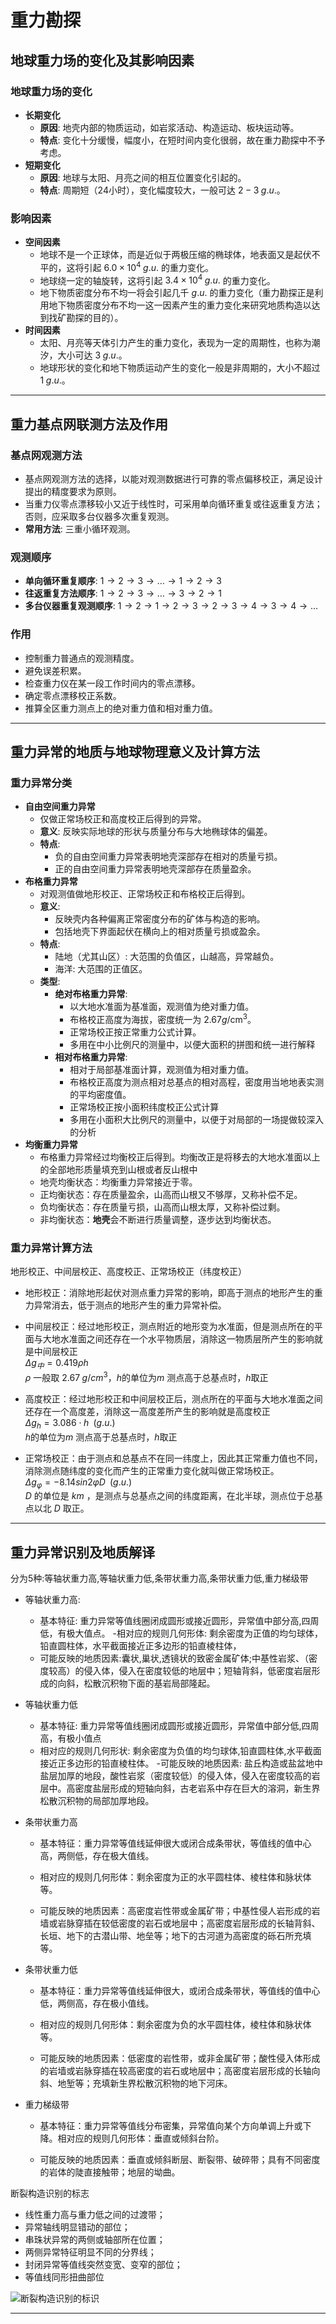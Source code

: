 # 重力勘探

## 地球重力场的变化及其影响因素
### 地球重力场的变化
- **长期变化**
  - **原因**: 地壳内部的物质运动，如岩浆活动、构造运动、板块运动等。
  - **特点**: 变化十分缓慢，幅度小，在短时间内变化很弱，故在重力勘探中不予考虑。
- **短期变化**
  - **原因**: 地球与太阳、月亮之间的相互位置变化引起的。
  - **特点**: 周期短（24小时），变化幅度较大，一般可达 $2-3 \;g.u.$。

### 影响因素
- **空间因素**
  - 地球不是一个正球体，而是近似于两极压缩的椭球体，地表面又是起伏不平的，这将引起 $6.0 \times 10^4 \; g.u.$ 的重力变化。
  - 地球绕一定的轴旋转，这将引起 $3.4 \times 10^4\; g.u.$ 的重力变化。
  - 地下物质密度分布不均一将会引起几千 $g.u.$ 的重力变化（重力勘探正是利用地下物质密度分布不均一这一因素产生的重力变化来研究地质构造以达到找矿勘探的目的）。
- **时间因素**
  - 太阳、月亮等天体引力产生的重力变化，表现为一定的周期性，也称为潮汐，大小可达 $3 \; g.u.$。
  - 地球形状的变化和地下物质运动产生的变化一般是非周期的，大小不超过 $1\;g.u.$。

---

## 重力基点网联测方法及作用
### 基点网观测方法
- 基点网观测方法的选择，以能对观测数据进行可靠的零点偏移校正，满足设计提出的精度要求为原则。
- 当重力仪零点漂移较小又近于线性时，可采用单向循环重复或往返重复方法；否则，应采取多台仪器多次重复观测。
- **常用方法**: 三重小循环观测。

### 观测顺序
- **单向循环重复顺序**: $1 \to 2 \to 3 \to … \to 1 \to 2 \to 3$
- **往返重复方法顺序**: $1 \to 2 \to 3 \to … \to 3 \to 2 \to 1$
- **多台仪器重复观测顺序**: $1 \to 2 \to 1 \to 2 \to 3 \to 2 \to 3 \to 4 \to 3 \to 4 \to …$

### 作用
- 控制重力普通点的观测精度。
- 避免误差积累。
- 检查重力仪在某一段工作时间内的零点漂移。
- 确定零点漂移校正系数。
- 推算全区重力测点上的绝对重力值和相对重力值。

---

## 重力异常的地质与地球物理意义及计算方法
### 重力异常分类
- **自由空间重力异常**
  - 仅做正常场校正和高度校正后得到的异常。
  - **意义**: 反映实际地球的形状与质量分布与大地椭球体的偏差。
  - **特点**: 
    - 负的自由空间重力异常表明地壳深部存在相对的质量亏损。
    - 正的自由空间重力异常表明地壳深部存在质量盈余。
- **布格重力异常**
  - 对观测值做地形校正、正常场校正和布格校正后得到。
  - **意义**: 
    - 反映壳内各种偏离正常密度分布的矿体与构造的影响。
    - 包括地壳下界面起伏在横向上的相对质量亏损或盈余。
  - **特点**:
    - 陆地（尤其山区）: 大范围的负值区，山越高，异常越负。
    - 海洋: 大范围的正值区。
  - **类型**:
    - **绝对布格重力异常**: 
      - 以大地水准面为基准面，观测值为绝对重力值。
      - 布格校正高度为海拔，密度统一为 $2.67 g/\text{cm}^3$。
      - 正常场校正按正常重力公式计算。
      - 多用在中小比例尺的测量中，以便大面积的拼图和统一进行解释
    - **相对布格重力异常**: 
      - 相对于局部基准面计算，观测值为相对重力值。
      - 布格校正高度为测点相对总基点的相对高程，密度用当地地表实测的平均密度值。
      - 正常场校正按小面积纬度校正公式计算
      - 多用在小面积大比例尺的测量中，以便于对局部的一场提做较深入的分析
- **均衡重力异常**
  - 布格重力异常经过均衡校正后得到。均衡改正是将移去的大地水准面以上的全部地形质量填充到山根或者反山根中
  - 地壳均衡状态：均衡重力异常接近于零。
  - 正均衡状态：存在质量盈余，山高而山根又不够厚，又称补偿不足。
  - 负均衡状态：存在质量亏损，山高而山根太厚，又称补偿过剩。
  - 非均衡状态：**地壳**会不断进行质量调整，逐步达到均衡状态。
### 重力异常计算方法
地形校正、中间层校正、高度校正、正常场校正（纬度校正）

- 地形校正：消除地形起伏对测点重力异常的影响，即高于测点的地形产生的重力异常消去，低于测点的地形产生的重力异常补偿。
- 中间层校正：经过地形校正，测点附近的地形变为水准面，但是测点所在的平面与大地水准面之间还存在一个水平物质层，消除这一物质层所产生的影响就是中间层校正  
$\Delta g_{中} = 0.419 \rho h$  
$\rho$ 一般取  $2.67 \; g/cm^3$，$h$的单位为$m$ 测点高于总基点时，$h$取正
- 高度校正：经过地形校正和中间层校正后，测点所在的平面与大地水准面之间还存在一个高度差，消除这一高度差所产生的影响就是高度校正  
$\Delta g_h = 3.086 \cdot h \;\;(g.u.)$   
$h$的单位为$m$ 测点高于总基点时，$h$取正

- 正常场校正：由于测点和总基点不在同一纬度上，因此其正常重力值也不同，消除测点随纬度的变化而产生的正常重力变化就叫做正常场校正。  
$\Delta g_{\varphi} = - 8.14 sin 2 \varphi D\;\; (g.u.)$    
$D$ 的单位是 $km$ ，是测点与总基点之间的纬度距离，在北半球，测点位于总基点以北 $D$ 取正。

---

## 重力异常识别及地质解译
分为5种:等轴状重力高,等轴状重力低,条带状重力高,条带状重力低,重力梯级带

- 等轴状重力高:  
  - 基本特征: 重力异常等值线圈闭成圆形或接近圆形，异常值中部分高,四周低，有极大值点。
  -相对应的规则几何形体: 剩余密度为正值的均匀球体，铅直圆柱体，水平截面接近正多边形的铅直棱柱体，
  - 可能反映的地质因素:囊状,巢状,透镜状的致密金属矿体;中基性岩浆、（密度较高）的侵入体，侵入在密度较低的地层中；短轴背斜，低密度岩层形成的向斜，松散沉积物下面的基岩局部隆起。
- 等轴状重力低
  - 基本特征: 重力异常等值线圈闭成圆形或接近圆形，异常值中部分低,四周高，有极小值点
  - 相对应的规则几何形状: 剩余密度为负值的均匀球体,铅直圆柱体,水平截面接近正多边形的铅直棱柱体。
  -可能反映的地质因素: 盐丘构造或盐盆地中盐层加厚的地段，酸性岩浆（密度较低）的侵入体，侵入在密度较高的岩层中。高密度盐层形成的短轴向斜，古老岩系中存在巨大的溶洞，新生界松散沉积物的局部加厚地段。
- 条带状重力高
  - 基本特征：重力异常等值线延伸很大或闭合成条带状，等值线的值中心高，两侧低，存在极大值线。  

  - 相对应的规则几何形体：剩余密度为正的水平圆柱体、棱柱体和脉状体等。  

  - 可能反映的地质因素：高密度岩性带或金属矿带；中基性侵人岩形成的岩墙或岩脉穿插在较低密度的岩石或地层中；高密度岩层形成的长轴背斜、长垣、地下的古潜山带、地垒等；地下的古河道为高密度的砾石所充填等。  

- 条带状重力低
  - 基本特征：重力异常等值线延伸很大，或闭合成条带状，等值线的值中心低，两侧高，存在极小值线。  

  - 相对应的规则几何形体：剩余密度为负的水平圆柱体，棱柱体和脉状体等。  

  - 可能反映的地质因素：低密度的岩性带，或非金属矿带；酸性侵入体形成的岩墙或岩脉穿插在较高密度的岩石或地层中；高密度岩层形成的长轴向斜、地堑等；充填新生界松散沉积物的地下河床。  

- 重力梯级带  

    - 基本特征：重力异常等值线分布密集，异常值向某个方向单调上升或下降。相对应的规则几何形体：垂直或倾斜台阶。  

    - 可能反映的地质因素：垂直或倾斜断层、断裂带、破碎带；具有不同密度的岩体的陡直接触带；地层的坳曲。  

断裂构造识别的标志
+ 线性重力高与重力低之间的过渡带；
+ 异常轴线明显错动的部位；
+ 串珠状异常的两侧或轴部所在位置；
+ 两侧异常特征明显不同的分界线；
+ 封闭异常等值线突然变宽、变窄的部位；
+ 等值线同形扭曲部位

![断裂构造识别的标识](./pictures/断裂构造识别的标识.jpg)



---

